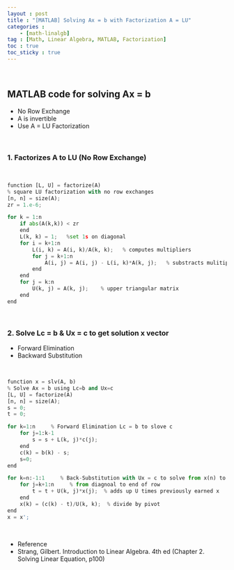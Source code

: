 ```yaml
---
layout : post
title : "[MATLAB] Solving Ax = b with Factorization A = LU"
categories : 
    - [math-linalgb]
tag : [Math, Linear Algebra, MATLAB, Factorization]
toc : true
toc_sticky : true
---
```


<br/>

## MATLAB code for solving Ax = b
- No Row Exchange
- A is invertible
- Use A = LU Factorization  

<br/>

### 1. Factorizes A to LU (No Row Exchange)

<br/>

```python
function [L, U] = factorize(A)
% square LU factorization with no row exchanges
[n, n] = size(A); 
zr = 1.e-6;

for k = 1:n
    if abs(A(k,k)) < zr
    end 
    L(k, k) = 1;   %set 1s on diagonal 
    for i = k+1:n
        L(i, k) = A(i, k)/A(k, k);   % computes multipliers
        for j = k+1:n
            A(i, j) = A(i, j) - L(i, k)*A(k, j);   % substracts mulitipliers times A(k) from A(i)
        end
    end
    for j = k:n
        U(k, j) = A(k, j);    % upper triangular matrix 
    end
end 
```

<br/>

### 2. Solve Lc = b & Ux = c to get solution x vector 
- Forward Elimination 
- Backward Substitution 

<br/>

```python
function x = slv(A, b)
% Solve Ax = b using Lc=b and Ux=c
[L, U] = factorize(A)
[n, n] = size(A);
s = 0;  
t = 0;

for k=1:n     % Forward Elimination Lc = b to slove c 
    for j=1:k-1
        s = s + L(k, j)*c(j);
    end
    c(k) = b(k) - s;
    s=0;
end

for k=n:-1:1     % Back-Substitution with Ux = c to solve from x(n) to x(1)
    for j=k+1:n     % from diagnoal to end of row
        t = t + U(k, j)*x(j);  % adds up U times previously earned x 
    end
    x(k) = (c(k) - t)/U(k, k);  % divide by pivot 
end
x = x'; 
```

<br/>


- Reference 
- Strang, Gilbert. Introduction to Linear Algebra. 4th ed (Chapter 2. Solving Linear Equation, p100)


